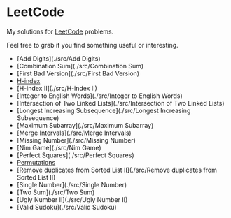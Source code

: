 # LeetCode

My solutions for [LeetCode](https://leetcode.com) problems.

Feel free to grab if you find something useful or interesting.

- [Add Digits](./src/Add Digits)
- [Combination Sum](./src/Combination Sum)
- [First Bad Version](./src/First Bad Version)
- [H-index](./src/H-index)
- [H-index II](./src/H-index II)
- [Integer to English Words](./src/Integer to English Words)
- [Intersection of Two Linked Lists](./src/Intersection of Two Linked Lists)
- [Longest Increasing Subsequence](./src/Longest Increasing Subsequence)
- [Maximum Subarray](./src/Maximum Subarray)
- [Merge Intervals](./src/Merge Intervals)
- [Missing Number](./src/Missing Number)
- [Nim Game](./src/Nim Game)
- [Perfect Squares](./src/Perfect Squares)
- [Permutations](./src/Permutations)
- [Remove duplicates from Sorted List II](./src/Remove duplicates from Sorted List II)
- [Single Number](./src/Single Number)
- [Two Sum](./src/Two Sum)
- [Ugly Number II](./src/Ugly Number II)
- [Valid Sudoku](./src/Valid Sudoku)
